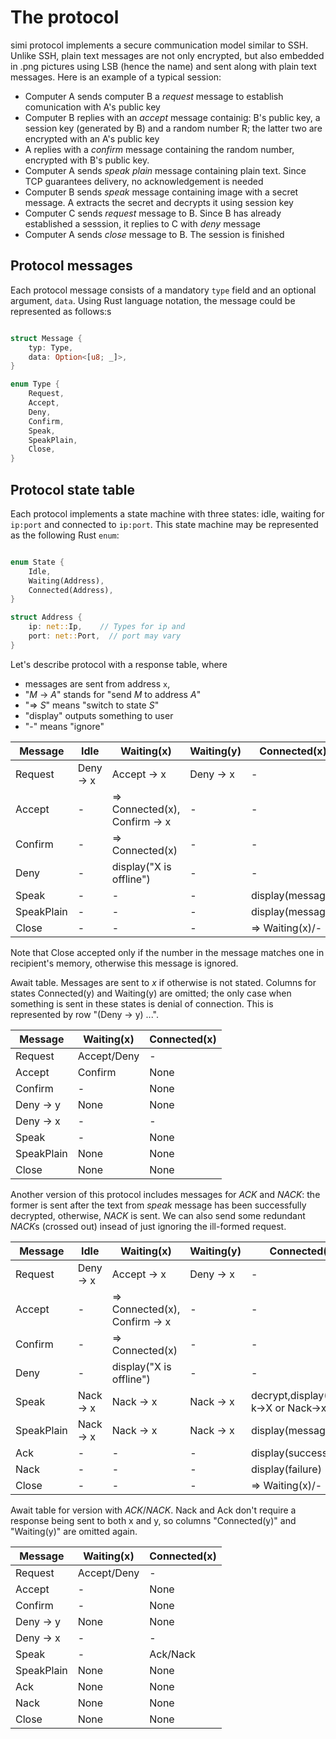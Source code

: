 # The protocol

simi protocol implements a secure communication model similar to SSH. Unlike SSH, plain text messages are not only encrypted, but also embedded in .png pictures using LSB (hence the name) and sent along with plain text messages. Here is an example of a typical session:

- Computer A sends computer B a *request* message to establish comunication with A's public key
- Computer B replies with an *accept* message containig: B's public key, a session key (generated by B) and a random number R; the latter two are encrypted with an A's public key
- A replies with a *confirm* message containing the random number, encrypted with B's public key.
- Computer A sends *speak plain* message containing plain text. Since TCP guarantees delivery, no acknowledgement is needed
- Computer B sends *speak* message containing image with a secret message. A extracts the secret and decrypts it using session key
- Computer C sends *request* message to B. Since B has already established a sesssion, it replies to C with *deny* message
- Computer A sends *close* message to B. The session is finished

## Protocol messages

Each protocol message consists of a mandatory `type` field and an optional argument, `data`. Using Rust language notation, the message could be represented as follows:s

```rust

struct Message {
    typ: Type,
    data: Option<[u8; _]>,
}

enum Type {
    Request,
    Accept,
    Deny,
    Confirm,
    Speak,
    SpeakPlain,
    Close,
}

```

## Protocol state table

Each protocol implements a state machine with three states: idle, waiting for `ip:port` and connected to `ip:port`. This state machine may be represented as the following Rust `enum`:

```rust

enum State {
    Idle,
    Waiting(Address),
    Connected(Address),
}

struct Address {
    ip: net::Ip,    // Types for ip and
    port: net::Port,  // port may vary
}

```

Let's describe protocol with a response table, where 
 - messages are sent from address `x`,
 - "*M* -> *A*" stands for "send *M* to address *A*"
 - "=> *S*" means "switch to state *S*"
 - "display" outputs something to user
 - "-" means "ignore"

| Message    | Idle      | Waiting(x)                    | Waiting(y) | Connected(x)     | Connected(y) |
|------------|-----------|-------------------------------|------------|------------------|--------------|
| Request    | Deny -> x | Accept -> x                   | Deny -> x  | -                | Deny -> x    |
| Accept     | -         | => Connected(x), Confirm -> x | -          | -                | -            |
| Confirm    | -         | => Connected(x)               | -          | -                | -            |
| Deny       | -         | display("X is offline")       | -          | -                | -            |
| Speak      | -         | -                             | -          | display(message) | -            |
| SpeakPlain | -         | -                             | -          | display(message) | -            |
| Close      | -         | -                             | -          | => Waiting(x)/-  | -            |

Note that Close accepted only if the number in the message matches one in recipient's memory, otherwise this message is ignored.

Await table. Messages are sent to *x* if otherwise is not stated. Columns for states Connected(y) and Waiting(y) are omitted; the only case when something is sent in these states is denial of connection. This is represented by row "(Deny -> y) ...".

| Message    | Waiting(x)  | Connected(x) |
|------------|-------------|--------------|
| Request    | Accept/Deny | -            |
| Accept     | Confirm     | None         |
| Confirm    | -           | None         |
| Deny -> y  | None        | None         |
| Deny -> x  | -           | -            |
| Speak      | -           | None         |
| SpeakPlain | None        | None         |
| Close      | None        | None         |

Another version of this protocol includes messages for *ACK* and *NACK*: the former is sent after the text from *speak* message has been successfully decrypted, otherwise, *NACK* is sent. We can also send some redundant *NACK*s (crossed out) insead of just ignoring the ill-formed request.

| Message    | Idle      | Waiting(x)                    | Waiting(y) | Connected(x)     | Connected(y) |
|------------|-----------|-------------------------------|------------|------------------|--------------|
| Request    | Deny -> x | Accept -> x                   | Deny -> x  | -                | Deny -> x    |
| Accept     | -         | => Connected(x), Confirm -> x | -          | -                | -            |
| Confirm    | -         | => Connected(x)               | -          | -                | -            |
| Deny       | -         | display("X is offline")       | -          | -                | -            |
| Speak      | Nack -> x | Nack -> x                     | Nack -> x  | decrypt,display()+Ack->X or Nack->x         | Nack -> x    |
| SpeakPlain | Nack -> x | Nack -> x                     | Nack -> x  | display(message) | Nack -> x    |
| Ack        | -         | -                             | -          | display(success) | -            |
| Nack       | -         | -                             | -          | display(failure) | -            |
| Close      | -         | -                             | -          | => Waiting(x)/-  | -            |


Await table for version with *ACK*/*NACK*. Nack and Ack don't require a response being sent to both x and y,
so columns "Connected(y)" and "Waiting(y)" are omitted again.

| Message    | Waiting(x)  | Connected(x) |
|------------|-------------|--------------|
| Request    | Accept/Deny | -            |
| Accept     | -           | None         |
| Confirm    | -           | None         |
| Deny -> y  | None        | None         |
| Deny -> x  | -           | -            |
| Speak      | -           | Ack/Nack     |
| SpeakPlain | None        | None         |
| Ack        | None        | None         |
| Nack       | None        | None         |
| Close      | None        | None         |


